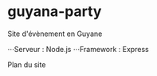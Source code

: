 # guyana-party

Site d'évènement en Guyane

⋅⋅⋅Serveur : Node.js
⋅⋅⋅Framework : Express

Plan du site

